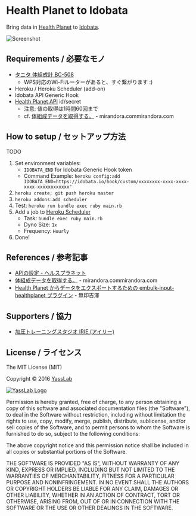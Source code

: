 # Health Planet to Idobata

Bring data in [Health Planet](https://www.healthplanet.jp/) to [Idobata](http://idobata.io).

![Screenshot](https://dl.dropboxusercontent.com/u/2819285/hp2idobata_ss.jpeg)

## Requirements / 必要なモノ

- [タニタ 体組成計 BC-508](http://www.tanita.co.jp/product/g/_TBC508WH/)
   - WPS対応のWi-Fiルーターがあると、すぐ繋がります :)
- Heroku / Heroku Scheduler (add-on)
- Idobata API Generic Hook
- [Health Planet API](https://www.healthplanet.jp/apis/api.html) id/secret
   - 注意: 値の取得は1時間60回まで
   - cf. [体組成データを取得する。](http://www.mirandora.com/?p=808) - mirandora.commirandora.com


## How to setup / セットアップ方法

TODO

1. Set environment variables: 
    - `IDOBATA_END` for Idobata Generic Hook token
    - Command Example: `heroku config:add IDOBATA_END=https://idobata.io/hook/custom/xxxxxxxx-xxxx-xxxx-xxxx-xxxxxxxxxxxx"`
2. `heroku create; git push heroku master`
3. `heroku addons:add scheduler`
4. Test: `heroku run bundle exec ruby main.rb`
5. Add a job to [Heroku Scheduler](https://scheduler.heroku.com/dashboard)
   - Task: `bundle exec ruby main.rb`
   - Dyno Size: `1x`
   - Frequency: `Hourly`
6. Done!

## References / 参考記事

- [APIの設定 - ヘルスプラネット](https://www.healthplanet.jp/apis/api.html)
- [体組成データを取得する。](http://www.mirandora.com/?p=808) - mirandora.commirandora.com
- [Health Planet からデータをエクスポートするための embulk-input-healthplanet プラグイン](http://muziyoshiz.hatenablog.com/entry/2016/01/11/234921) - 無印吉澤

## Supporters / 協力

- [加圧トレーニングスタジオ IRIE (アイリー)](http://irie1212.jp/)

## License / ライセンス

The MIT License (MIT)

Copyright &copy; 2016 [YassLab](http://yasslab.jp)

[![YassLab Logo](https://dl.dropboxusercontent.com/u/2819285/yasslab_logo_copy.png)](http://yasslab.jp)

Permission is hereby granted, free of charge, to any person obtaining a copy
of this software and associated documentation files (the "Software"), to deal
in the Software without restriction, including without limitation the rights
to use, copy, modify, merge, publish, distribute, sublicense, and/or sell
copies of the Software, and to permit persons to whom the Software is
furnished to do so, subject to the following conditions:

The above copyright notice and this permission notice shall be included in all
copies or substantial portions of the Software.

THE SOFTWARE IS PROVIDED "AS IS", WITHOUT WARRANTY OF ANY KIND, EXPRESS OR
IMPLIED, INCLUDING BUT NOT LIMITED TO THE WARRANTIES OF MERCHANTABILITY,
FITNESS FOR A PARTICULAR PURPOSE AND NONINFRINGEMENT. IN NO EVENT SHALL THE
AUTHORS OR COPYRIGHT HOLDERS BE LIABLE FOR ANY CLAIM, DAMAGES OR OTHER
LIABILITY, WHETHER IN AN ACTION OF CONTRACT, TORT OR OTHERWISE, ARISING FROM,
OUT OF OR IN CONNECTION WITH THE SOFTWARE OR THE USE OR OTHER DEALINGS IN THE
SOFTWARE.
